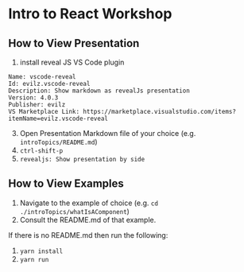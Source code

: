 # Intro to React Workshop

## How to View Presentation

1. install reveal JS VS Code plugin 

```
Name: vscode-reveal
Id: evilz.vscode-reveal
Description: Show markdown as revealJs presentation
Version: 4.0.3
Publisher: evilz
VS Marketplace Link: https://marketplace.visualstudio.com/items?itemName=evilz.vscode-reveal
```

3. Open Presentation Markdown file of your choice (e.g. `introTopics/README.md`)
4. `ctrl-shift-p`
5. `revealjs: Show presentation by side`

## How to View Examples

1. Navigate to the example of choice (e.g. `cd ./introTopics/whatIsAComponent`)
2. Consult the README.md of that example.

If there is no README.md then run the following:

1. `yarn install`
2. `yarn run` 
   